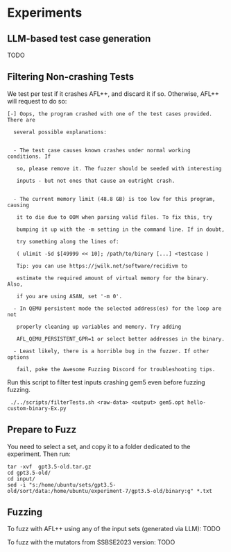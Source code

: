 # Experiments

## LLM-based test case generation

TODO

## Filtering Non-crashing Tests

We test per test if it crashes AFL++, and discard it if so. Otherwise, AFL++ will request to do so:
```
[-] Oops, the program crashed with one of the test cases provided. There are 

  several possible explanations: 

  
  - The test case causes known crashes under normal working conditions. If 

   so, please remove it. The fuzzer should be seeded with interesting 

   inputs - but not ones that cause an outright crash. 

  
  - The current memory limit (48.8 GB) is too low for this program, causing 

   it to die due to OOM when parsing valid files. To fix this, try 

   bumping it up with the -m setting in the command line. If in doubt, 

   try something along the lines of: 

   ( ulimit -Sd $[49999 << 10]; /path/to/binary [...] <testcase ) 

   Tip: you can use https://jwilk.net/software/recidivm to 

   estimate the required amount of virtual memory for the binary. Also, 

   if you are using ASAN, set '-m 0'. 

  - In QEMU persistent mode the selected address(es) for the loop are not 

   properly cleaning up variables and memory. Try adding 

   AFL_QEMU_PERSISTENT_GPR=1 or select better addresses in the binary. 

  - Least likely, there is a horrible bug in the fuzzer. If other options 

   fail, poke the Awesome Fuzzing Discord for troubleshooting tips. 
```

Run this script to filter test inputs crashing gem5 even before fuzzing fuzzing.
```
 ./../scripts/filterTests.sh <raw-data> <output> gem5.opt hello-custom-binary-Ex.py
```

## Prepare to Fuzz

You need to select a set, and copy it to a folder dedicated to the experiment. Then run:
```
tar -xvf  gpt3.5-old.tar.gz 
cd gpt3.5-old/
cd input/
sed -i "s:/home/ubuntu/sets/gpt3.5-old/sort/data:/home/ubuntu/experiment-7/gpt3.5-old/binary:g" *.txt
```

## Fuzzing

To fuzz with AFL++ using any of the input sets (generated via LLM):
TODO

To fuzz with the mutators from SSBSE2023 version:
TODO
